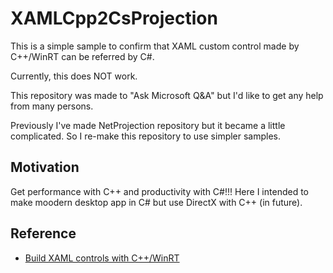 # XAMLCpp2CsProjection

This is a simple sample to confirm that XAML custom control made by C++/WinRT can be referred by C#.

Currently, this does NOT work.

This repository was made to "Ask Microsoft Q&A" but I'd like to get any help from many persons.

Previously I've made NetProjection repository but it became a little complicated. So I re-make this repository to use simpler samples.

## Motivation

Get performance with C++ and productivity with C#!!!
Here I intended to make moodern desktop app in C# but use DirectX with C++ (in future).

## Reference

- [Build XAML controls with C++/WinRT](https://docs.microsoft.com/en-us/windows/apps/winui/winui3/xaml-templated-controls-cppwinrt-winui-3)
